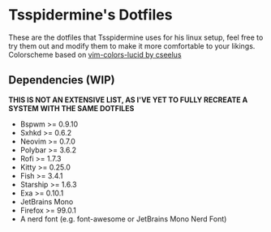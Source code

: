 # Tsspidermine's Dotfiles

These are the dotfiles that Tsspidermine uses for his linux setup, feel free to try them out and modify them to make it more comfortable to your likings.
Colorscheme based on [vim-colors-lucid by cseelus](https://github.com/cseelus/vim-colors-lucid)

## Dependencies (WIP)
**THIS IS NOT AN EXTENSIVE LIST, AS I'VE YET TO FULLY RECREATE A SYSTEM WITH THE SAME DOTFILES**
* Bspwm >= 0.9.10
* Sxhkd >= 0.6.2 
* Neovim >= 0.7.0
* Polybar >= 3.6.2
* Rofi >= 1.7.3
* Kitty >= 0.25.0
* Fish >= 3.4.1
* Starship >= 1.6.3
* Exa >= 0.10.1
* JetBrains Mono
* Firefox >= 99.0.1
* A nerd font (e.g. font-awesome or JetBrains Mono Nerd Font)
